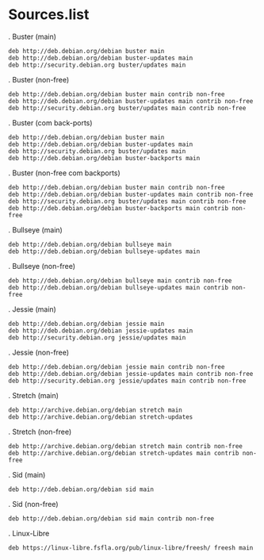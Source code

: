 
# Sources.list

. Buster (main)

    deb http://deb.debian.org/debian buster main
    deb http://deb.debian.org/debian buster-updates main
    deb http://security.debian.org buster/updates main

. Buster (non-free)

    deb http://deb.debian.org/debian buster main contrib non-free
    deb http://deb.debian.org/debian buster-updates main contrib non-free
    deb http://security.debian.org buster/updates main contrib non-free

. Buster (com back-ports)

    deb http://deb.debian.org/debian buster main
    deb http://deb.debian.org/debian buster-updates main
    deb http://security.debian.org buster/updates main
    deb http://deb.debian.org/debian buster-backports main

. Buster (non-free com backports)

    deb http://deb.debian.org/debian buster main contrib non-free
    deb http://deb.debian.org/debian buster-updates main contrib non-free
    deb http://security.debian.org buster/updates main contrib non-free
    deb http://deb.debian.org/debian buster-backports main contrib non-free

. Bullseye (main)

    deb http://deb.debian.org/debian bullseye main
    deb http://deb.debian.org/debian bullseye-updates main

. Bullseye (non-free)

    deb http://deb.debian.org/debian bullseye main contrib non-free
    deb http://deb.debian.org/debian bullseye-updates main contrib non-free

. Jessie (main)

    deb http://deb.debian.org/debian jessie main
    deb http://deb.debian.org/debian jessie-updates main
    deb http://security.debian.org jessie/updates main

. Jessie (non-free)

    deb http://deb.debian.org/debian jessie main contrib non-free
    deb http://deb.debian.org/debian jessie-updates main contrib non-free
    deb http://security.debian.org jessie/updates main contrib non-free

. Stretch (main)

    deb http://archive.debian.org/debian stretch main
    deb http://archive.debian.org/debian stretch-updates

. Stretch (non-free)

    deb http://archive.debian.org/debian stretch main contrib non-free
    deb http://archive.debian.org/debian stretch-updates main contrib non-free

. Sid (main)

    deb http://deb.debian.org/debian sid main

. Sid (non-free)

    deb http://deb.debian.org/debian sid main contrib non-free

. Linux-Libre

    deb https://linux-libre.fsfla.org/pub/linux-libre/freesh/ freesh main

